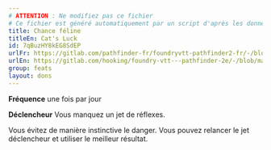 ```yaml
---
# ATTENTION : Ne modifiez pas ce fichier
# Ce fichier est généré automatiquement par un script d'après les données du module Foundry VTT officiel et de sa traduction
title: Chance féline
titleEn: Cat's Luck
id: 7qBuzHY8kEG8SdEP
urlFr: https://gitlab.com/pathfinder-fr/foundryvtt-pathfinder2-fr/-/blob/master/data/feats/7qBuzHY8kEG8SdEP.htm
urlEn: https://gitlab.com/hooking/foundry-vtt---pathfinder-2e/-/blob/master/packs/data/feats.db/cat-s-luck.json
group: feats
layout: dons
---
```

**Fréquence** une fois par jour

**Déclencheur** Vous manquez un jet de réflexes.

Vous évitez de manière instinctive le danger. Vous pouvez relancer le jet déclencheur et utiliser le meilleur résultat.


